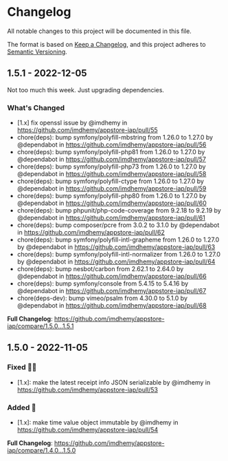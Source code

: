 # Changelog

All notable changes to this project will be documented in this file.

The format is based on [Keep a Changelog](https://keepachangelog.com/en/1.0.0/),
and this project adheres
to [Semantic Versioning](https://semver.org/spec/v2.0.0.html).

## 1.5.1 - 2022-12-05

Not too much this week. Just upgrading dependencies.

### What's Changed

- [1.x] fix openssl issue by @imdhemy in https://github.com/imdhemy/appstore-iap/pull/55
- chore(deps): bump symfony/polyfill-mbstring from 1.26.0 to 1.27.0 by @dependabot in https://github.com/imdhemy/appstore-iap/pull/56
- chore(deps): bump symfony/polyfill-php81 from 1.26.0 to 1.27.0 by @dependabot in https://github.com/imdhemy/appstore-iap/pull/57
- chore(deps): bump symfony/polyfill-php73 from 1.26.0 to 1.27.0 by @dependabot in https://github.com/imdhemy/appstore-iap/pull/58
- chore(deps): bump symfony/polyfill-ctype from 1.26.0 to 1.27.0 by @dependabot in https://github.com/imdhemy/appstore-iap/pull/59
- chore(deps): bump symfony/polyfill-php80 from 1.26.0 to 1.27.0 by @dependabot in https://github.com/imdhemy/appstore-iap/pull/60
- chore(deps): bump phpunit/php-code-coverage from 9.2.18 to 9.2.19 by @dependabot in https://github.com/imdhemy/appstore-iap/pull/61
- chore(deps): bump composer/pcre from 3.0.2 to 3.1.0 by @dependabot in https://github.com/imdhemy/appstore-iap/pull/62
- chore(deps): bump symfony/polyfill-intl-grapheme from 1.26.0 to 1.27.0 by @dependabot in https://github.com/imdhemy/appstore-iap/pull/63
- chore(deps): bump symfony/polyfill-intl-normalizer from 1.26.0 to 1.27.0 by @dependabot in https://github.com/imdhemy/appstore-iap/pull/64
- chore(deps): bump nesbot/carbon from 2.62.1 to 2.64.0 by @dependabot in https://github.com/imdhemy/appstore-iap/pull/66
- chore(deps): bump symfony/console from 5.4.15 to 5.4.16 by @dependabot in https://github.com/imdhemy/appstore-iap/pull/67
- chore(deps-dev): bump vimeo/psalm from 4.30.0 to 5.1.0 by @dependabot in https://github.com/imdhemy/appstore-iap/pull/68

**Full Changelog**: https://github.com/imdhemy/appstore-iap/compare/1.5.0...1.5.1

## 1.5.0 - 2022-11-05

### Fixed 🧑‍💻

- [1.x]: make the latest receipt info JSON serializable by @imdhemy in https://github.com/imdhemy/appstore-iap/pull/53

### Added 🚀

- [1.x]: make time value object immutable by @imdhemy in https://github.com/imdhemy/appstore-iap/pull/54

**Full Changelog**: https://github.com/imdhemy/appstore-iap/compare/1.4.0...1.5.0
